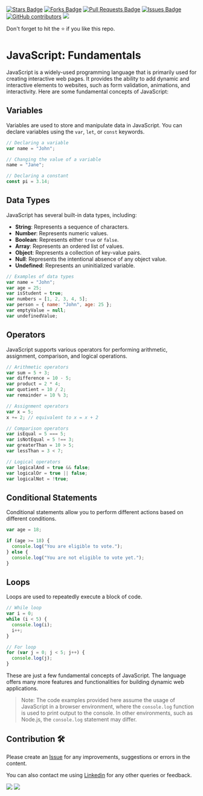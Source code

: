 <a href="https://github.com/drshahizan/learn-php/stargazers"><img src="https://img.shields.io/github/stars/drshahizan/learn-php" alt="Stars Badge"/></a>
<a href="https://github.com/drshahizan/learn-php/network/members"><img src="https://img.shields.io/github/forks/drshahizan/learn-php" alt="Forks Badge"/></a>
<a href="https://github.com/drshahizan/learn-php/pulls"><img src="https://img.shields.io/github/issues-pr/drshahizan/learn-php" alt="Pull Requests Badge"/></a>
<a href="https://github.com/drshahizan/learn-php/issues"><img src="https://img.shields.io/github/issues/drshahizan/learn-php" alt="Issues Badge"/></a>
<a href="https://github.com/drshahizan/learn-php/graphs/contributors"><img alt="GitHub contributors" src="https://img.shields.io/github/contributors/drshahizan/learn-php?color=2b9348"></a>
![](https://visitor-badge.glitch.me/badge?page_id=drshahizan/learn-php)

Don't forget to hit the :star: if you like this repo.

# JavaScript: Fundamentals

JavaScript is a widely-used programming language that is primarily used for creating interactive web pages. It provides the ability to add dynamic and interactive elements to websites, such as form validation, animations, and interactivity. Here are some fundamental concepts of JavaScript:

## Variables

Variables are used to store and manipulate data in JavaScript. You can declare variables using the `var`, `let`, or `const` keywords.

```javascript
// Declaring a variable
var name = "John";

// Changing the value of a variable
name = "Jane";

// Declaring a constant
const pi = 3.14;
```

## Data Types

JavaScript has several built-in data types, including:

- **String**: Represents a sequence of characters.
- **Number**: Represents numeric values.
- **Boolean**: Represents either `true` or `false`.
- **Array**: Represents an ordered list of values.
- **Object**: Represents a collection of key-value pairs.
- **Null**: Represents the intentional absence of any object value.
- **Undefined**: Represents an uninitialized variable.

```javascript
// Examples of data types
var name = "John";
var age = 25;
var isStudent = true;
var numbers = [1, 2, 3, 4, 5];
var person = { name: "John", age: 25 };
var emptyValue = null;
var undefinedValue;
```

## Operators

JavaScript supports various operators for performing arithmetic, assignment, comparison, and logical operations.

```javascript
// Arithmetic operators
var sum = 5 + 3;
var difference = 10 - 5;
var product = 2 * 4;
var quotient = 10 / 2;
var remainder = 10 % 3;

// Assignment operators
var x = 5;
x += 2; // equivalent to x = x + 2

// Comparison operators
var isEqual = 5 === 5;
var isNotEqual = 5 !== 3;
var greaterThan = 10 > 5;
var lessThan = 3 < 7;

// Logical operators
var logicalAnd = true && false;
var logicalOr = true || false;
var logicalNot = !true;
```

## Conditional Statements

Conditional statements allow you to perform different actions based on different conditions.

```javascript
var age = 18;

if (age >= 18) {
  console.log("You are eligible to vote.");
} else {
  console.log("You are not eligible to vote yet.");
}
```

## Loops

Loops are used to repeatedly execute a block of code.

```javascript
// While loop
var i = 0;
while (i < 5) {
  console.log(i);
  i++;
}

// For loop
for (var j = 0; j < 5; j++) {
  console.log(j);
}
```

These are just a few fundamental concepts of JavaScript. The language offers many more features and functionalities for building dynamic web applications.

> Note: The code examples provided here assume the usage of JavaScript in a browser environment, where the `console.log` function is used to print output to the console. In other environments, such as Node.js, the `console.log` statement may differ.


## Contribution 🛠️
Please create an [Issue](https://github.com/drshahizan/learn-php/issues) for any improvements, suggestions or errors in the content.

You can also contact me using [Linkedin](https://www.linkedin.com/in/drshahizan/) for any other queries or feedback.

![](https://komarev.com/ghpvc/?username=drshahizan&label=Views&color=0e75b6&style=flat)
![](https://hit.yhype.me/github/profile?user_id=81284918)


